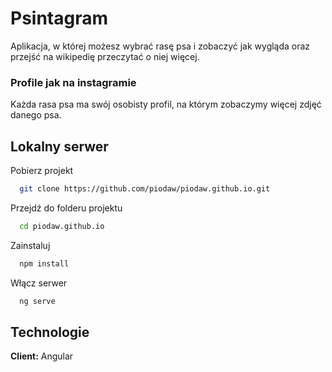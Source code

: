 # Psintagram

Aplikacja, w której możesz wybrać rasę psa i zobaczyć jak wygląda
oraz przejść na wikipedię przeczytać o niej więcej. 

### Profile jak na instagramie

Każda rasa psa ma swój osobisty profil, na którym zobaczymy 
więcej zdjęć danego psa.

## Lokalny serwer

Pobierz projekt

```bash
  git clone https://github.com/piodaw/piodaw.github.io.git
```

Przejdź do folderu projektu

```bash
  cd piodaw.github.io
```

Zainstaluj

```bash
  npm install
```

Włącz serwer

```bash
  ng serve
```

## Technologie

**Client:** Angular
